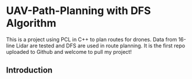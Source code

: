 # UAV-Path-Planning with DFS Algorithm
This is a project using PCL in C++ to plan routes for drones. 
Data from 16-line Lidar are tested and DFS are used in route planning.
It is the first repo uploaded to Github and welcome to pull my project!  

## Introduction 

